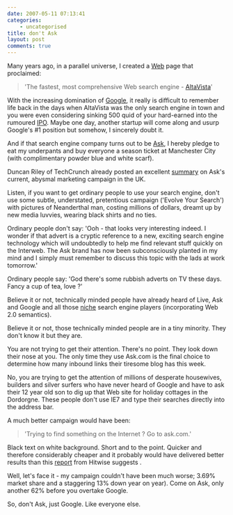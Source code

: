 ```yaml
---
date: 2007-05-11 07:13:41
categories:
    - uncategorised
title: don't Ask
layout: post
comments: true
---
```

Many years ago, in a parallel universe, I created a
[Web](http://web.archive.org/web/20010525033911/http://www.andy-cowling.pwp.blueyonder.co.uk/)
page that proclaimed:
> 'The fastest, most comprehensive Web search engine -
> [AltaVista](http://www.altavista.com/)'

With the increasing domination of
[Google](http://www.nbrightside.com/blog/2006/10/30/the-only-search-engine-in-town/),
it really is difficult to remember life back in the days when AltaVista
was the only search engine in town and you were even considering sinking
500 quid of your hard-earned into the rumoured
[IPO](http://www.itweek.co.uk/vnunet/news/2112349/altavista-europe-hints-ipo).
Maybe one day, another startup will come along and usurp Google's \#1
position but somehow, I sincerely doubt it.

And if that search engine company turns out to be
[Ask](http://uk.ask.com), I hereby pledge to eat my underpants and buy
everyone a season ticket at Manchester City (with complimentary powder
blue and white scarf).

Duncan Riley of TechCrunch already posted an excellent
[summary](http://www.techcrunch.com/2007/05/04/ask-is-the-algorithm-working/)
on Ask's current, abysmal marketing campaign in the UK.

Listen, if you want to get ordinary people to use your search engine,
don't use some subtle, understated, pretentious campaign ('Evolve Your
Search') with pictures of Neanderthal man, costing millions of dollars,
dreamt up by new media luvvies, wearing black shirts and no ties.

Ordinary people don't say: 'Ooh - that looks very interesting indeed. I
wonder if that advert is a cryptic reference to a new, exciting search
engine technology which will undoubtedly to help me find relevant stuff
quickly on the Interweb. The Ask brand has now been subconsciously
planted in my mind and I simply must remember to discuss this topic with
the lads at work tomorrow.'

Ordinary people say: 'God there's some rubbish adverts on TV these days.
Fancy a cup of tea, love ?'

Believe it or not, technically minded people have already heard of Live,
Ask and Google and all those
[niche](http://www.readwriteweb.com/archives/the_top_100_alt_search_engines_april07_update.php)
search engine players (incorporating Web 2.0 semantics).

Believe it or not, those technically minded people are in a tiny
minority. They don't know it but they are.

You are not trying to get their attention. There's no point. They look
down their nose at you. The only time they use Ask.com is the final
choice to determine how many inbound links their tiresome blog has this
week.

No, you are trying to get the attention of millions of desperate
housewives, builders and silver surfers who have never heard of Google
and have to ask their 12 year old son to dig up that Web site for
holiday cottages in the Dordorgne. These people don't use IE7 and type
their searches directly into the address bar.

A much better campaign would have been:
> 'Trying to find something on the Internet ? Go to ask.com.'

Black text on white background. Short and to the point. Quicker and
therefore considerably cheaper and it probably would have delivered
better results than this
[report](http://www.marketingpilgrim.com/2007/05/google-market-share-up-again.html)
from Hitwise suggests .

Well, let's face it - my campaign couldn't have been much worse; 3.69%
market share and a staggering 13% down year on year). Come on Ask, only
another 62% before you overtake Google.

So, don't Ask, just Google. Like everyone else.
